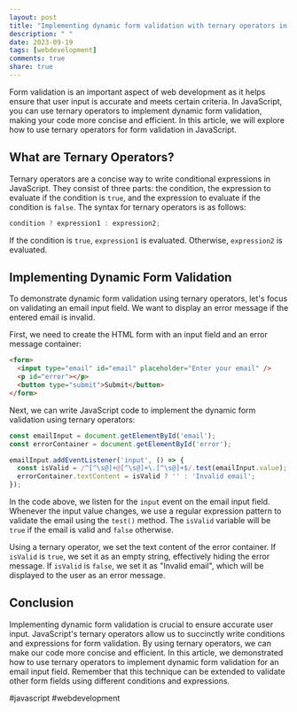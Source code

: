 ```yaml
---
layout: post
title: "Implementing dynamic form validation with ternary operators in JavaScript"
description: " "
date: 2023-09-19
tags: [webdevelopment]
comments: true
share: true
---
```


Form validation is an important aspect of web development as it helps ensure that user input is accurate and meets certain criteria. In JavaScript, you can use ternary operators to implement dynamic form validation, making your code more concise and efficient. In this article, we will explore how to use ternary operators for form validation in JavaScript.

## What are Ternary Operators?

Ternary operators are a concise way to write conditional expressions in JavaScript. They consist of three parts: the condition, the expression to evaluate if the condition is `true`, and the expression to evaluate if the condition is `false`. The syntax for ternary operators is as follows:

```javascript
condition ? expression1 : expression2;
```

If the condition is `true`, `expression1` is evaluated. Otherwise, `expression2` is evaluated.

## Implementing Dynamic Form Validation

To demonstrate dynamic form validation using ternary operators, let's focus on validating an email input field. We want to display an error message if the entered email is invalid.

First, we need to create the HTML form with an input field and an error message container:

```html
<form>
  <input type="email" id="email" placeholder="Enter your email" />
  <p id="error"></p>
  <button type="submit">Submit</button>
</form>
```

Next, we can write JavaScript code to implement the dynamic form validation using ternary operators:

```javascript
const emailInput = document.getElementById('email');
const errorContainer = document.getElementById('error');

emailInput.addEventListener('input', () => {
  const isValid = /^[^\s@]+@[^\s@]+\.[^\s@]+$/.test(emailInput.value); // Validate email with a regex pattern
  errorContainer.textContent = isValid ? '' : 'Invalid email';
});
```

In the code above, we listen for the `input` event on the email input field. Whenever the input value changes, we use a regular expression pattern to validate the email using the `test()` method. The `isValid` variable will be `true` if the email is valid and `false` otherwise.

Using a ternary operator, we set the text content of the error container. If `isValid` is `true`, we set it as an empty string, effectively hiding the error message. If `isValid` is `false`, we set it as "Invalid email", which will be displayed to the user as an error message.

## Conclusion

Implementing dynamic form validation is crucial to ensure accurate user input. JavaScript's ternary operators allow us to succinctly write conditions and expressions for form validation. By using ternary operators, we can make our code more concise and efficient. In this article, we demonstrated how to use ternary operators to implement dynamic form validation for an email input field. Remember that this technique can be extended to validate other form fields using different conditions and expressions.

#javascript #webdevelopment